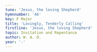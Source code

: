 ```yaml
---
tune: 'Jesus, the loving Shepherd'
hymnnumber: '46'
key: F Major
title: 'Lovingly, Tenderly Calling'
firstline: 'Jesus, the loving Shepherd'
topic: Invitation and Repentance
author: W. A. O.
year: '-'
---
```

